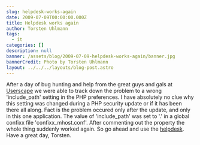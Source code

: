 ```yaml
---
slug: helpdesk-works-again
date: 2009-07-09T00:00:00.000Z
title: Helpdesk works again
author: Torsten Uhlmann
tags:
  - it
categories: []
description: null
banner: /assets/blog/2009-07-09-helpdesk-works-again/banner.jpg
bannerCredit: Photo by Torsten Uhlmann
layout: ../../../layouts/blog-post.astro
---
```


After a day of bug hunting and help from the great guys and gals at [Userscape](http://www.userscape.com) we were able to track down the problem to a wrong 'include\_path' setting in the PHP preferences. I have absolutely no clue why this setting was changed during a PHP security update or if it has been there all along. Fact is the problem occured only after the update, and only in this one application. The value of 'include\_path' was set to '.' in a global confixx file 'confixx\_mhost.conf'. After commenting out the property the whole thing suddenly worked again. So go ahead and use the [helpdesk](http://helpdesk.agynamix.de). Have a great day, Torsten.
